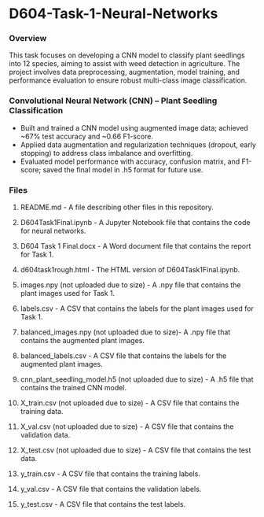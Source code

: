 # D604-Task-1-Neural-Networks
### Overview
This task focuses on developing a CNN model to classify plant seedlings into 12 species, aiming to assist with weed detection in agriculture. The project involves data preprocessing, augmentation, model training, and performance evaluation to ensure robust multi-class image classification.

### Convolutional Neural Network (CNN) – Plant Seedling Classification
- Built and trained a CNN model using augmented image data; achieved ~67% test accuracy and ~0.66 F1-score.
- Applied data augmentation and regularization techniques (dropout, early stopping) to address class imbalance and overfitting.
- Evaluated model performance with accuracy, confusion matrix, and F1-score; saved the final model in .h5 format for future use.


### Files
1. README.md - A file describing other files in this repository.

2. D604Task1Final.ipynb - A Jupyter Notebook file that contains the code for neural networks.

3. D604 Task 1 Final.docx - A Word document file that contains the report for Task 1.

4. d604task1rough.html - The HTML version of D604Task1Final.ipynb.

5. images.npy (not uploaded due to size) - A .npy file that contains the plant images used for Task 1.

6. labels.csv - A CSV that contains the labels for the plant images used for Task 1.

7. balanced_images.npy (not uploaded due to size)- A .npy file that contains the augmented plant images.

8. balanced_labels.csv - A CSV file that contains the labels for the augmented plant images.

9. cnn_plant_seedling_model.h5 (not uploaded due to size) - A .h5 file that contains the trained CNN model.

10. X_train.csv (not uploaded due to size) - A CSV file that contains the training data.

11. X_val.csv (not uploaded due to size) - A CSV file that contains the validation data.

12. X_test.csv (not uploaded due to size) - A CSV file that contains the test data.

13. y_train.csv - A CSV file that contains the training labels.

14. y_val.csv - A CSV file that contains the validation labels.

15. y_test.csv - A CSV file that contains the test labels.
